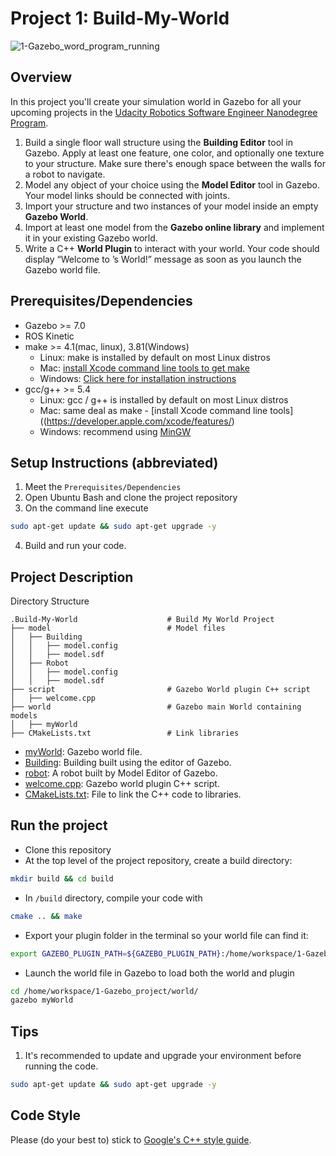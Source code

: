 # Project 1: Build-My-World

![1-Gazebo_word_program_running](https://github.com/Photon-einstein/Udacity_Robotics_Software_Engineer_nanodegree/assets/31144077/80cd5b8f-9baa-4628-9165-6354202965a8)


## Overview  
In this project you'll create your simulation world in Gazebo for all your upcoming projects in the [Udacity Robotics Software Engineer Nanodegree Program](https://www.udacity.com/course/robotics-software-engineer--nd209).  
1. Build a single floor wall structure using the **Building Editor** tool in Gazebo. Apply at least one feature, one color, and optionally one texture to your structure. Make sure there's enough space between the walls for a robot to navigate.  
2. Model any object of your choice using the **Model Editor** tool in Gazebo. Your model links should be connected with joints.  
3. Import your structure and two instances of your model inside an empty **Gazebo World**.  
4. Import at least one model from the **Gazebo online library** and implement it in your existing Gazebo world.  
5. Write a C++ **World Plugin** to interact with your world. Your code should display “Welcome to ’s World!” message as soon as you launch the Gazebo world file.  

## Prerequisites/Dependencies  
* Gazebo >= 7.0  
* ROS Kinetic  
* make >= 4.1(mac, linux), 3.81(Windows)
  * Linux: make is installed by default on most Linux distros
  * Mac: [install Xcode command line tools to get make](https://developer.apple.com/xcode/features/)
  * Windows: [Click here for installation instructions](http://gnuwin32.sourceforge.net/packages/make.htm)
* gcc/g++ >= 5.4
  * Linux: gcc / g++ is installed by default on most Linux distros
  * Mac: same deal as make - [install Xcode command line tools]((https://developer.apple.com/xcode/features/)
  * Windows: recommend using [MinGW](http://www.mingw.org/)
## Setup Instructions (abbreviated)  
1. Meet the `Prerequisites/Dependencies`  
2. Open Ubuntu Bash and clone the project repository  
3. On the command line execute  
```bash
sudo apt-get update && sudo apt-get upgrade -y
```

4. Build and run your code.  
## Project Description  
Directory Structure  
```
.Build-My-World                    # Build My World Project 
├── model                          # Model files 
│   ├── Building
│   │   ├── model.config
│   │   ├── model.sdf
│   ├── Robot
│   │   ├── model.config
│   │   ├── model.sdf
├── script                         # Gazebo World plugin C++ script      
│   ├── welcome.cpp
├── world                          # Gazebo main World containing models 
│   ├── myWorld
├── CMakeLists.txt                 # Link libraries 
```
- [myWorld](https://github.com/Photon-einstein/Udacity_Robotics_Software_Engineer_nanodegree/blob/main/1-Gazebo_project/world/myWorld): Gazebo world file.  
- [Building](https://github.com/Photon-einstein/Udacity_Robotics_Software_Engineer_nanodegree/tree/main/1-Gazebo_project/model/Building): Building built using the editor of Gazebo.  
- [robot](https://github.com/Photon-einstein/Udacity_Robotics_Software_Engineer_nanodegree/tree/main/1-Gazebo_project/model/Robot): A robot built by Model Editor of Gazebo.  
- [welcome.cpp](https://github.com/Photon-einstein/Udacity_Robotics_Software_Engineer_nanodegree/tree/main/1-Gazebo_project/script): Gazebo world plugin C++ script.  
- [CMakeLists.txt](https://github.com/Photon-einstein/Udacity_Robotics_Software_Engineer_nanodegree/blob/main/1-Gazebo_project/CMakeLists.txt): File to link the C++ code to libraries.  
## Run the project  
* Clone this repository
* At the top level of the project repository, create a build directory:  
```bash
mkdir build && cd build
```
* In `/build` directory, compile your code with  
```bash
cmake .. && make
```
* Export your plugin folder in the terminal so your world file can find it:  
```bash
export GAZEBO_PLUGIN_PATH=${GAZEBO_PLUGIN_PATH}:/home/workspace/1-Gazebo_project/build
```
* Launch the world file in Gazebo to load both the world and plugin  
```bash
cd /home/workspace/1-Gazebo_project/world/
gazebo myWorld
```

## Tips  
1. It's recommended to update and upgrade your environment before running the code.  
```bash
sudo apt-get update && sudo apt-get upgrade -y
```

## Code Style

Please (do your best to) stick to [Google's C++ style guide](https://google.github.io/styleguide/cppguide.html).
